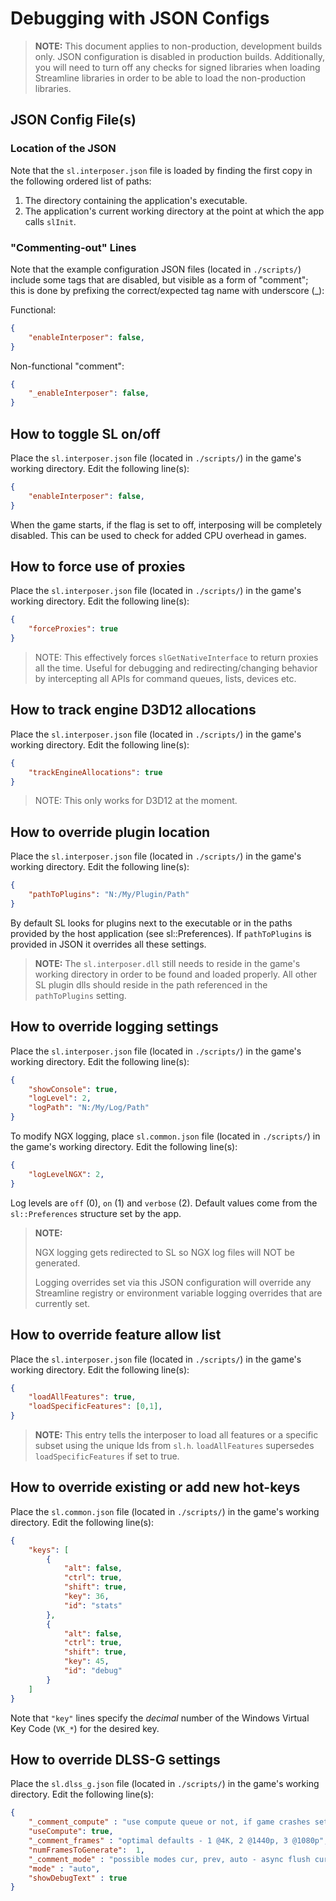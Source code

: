 # Debugging with JSON Configs
> **NOTE:**
> This document applies to non-production, development builds only.  JSON configuration is disabled in production builds.
> Additionally, you will need to turn off any checks for signed libraries when loading Streamline libraries in order to be able to load the non-production libraries.

## JSON Config File(s)

### Location of the JSON

Note that the `sl.interposer.json` file is loaded by finding the first copy in the following ordered list of paths:
1. The directory containing the application's executable.
2. The application's current working directory at the point at which the app calls `slInit`.

### "Commenting-out" Lines
Note that the example configuration JSON files (located in `./scripts/`) include some tags that are disabled, but visible as a form of "comment"; this is done by prefixing the correct/expected tag name with underscore (_):

Functional:
```json
{
	"enableInterposer": false,	
}
```

Non-functional "comment":
```json
{
	"_enableInterposer": false,	
}
```

## How to toggle SL on/off

Place the `sl.interposer.json` file (located in `./scripts/`) in the game's working directory. Edit the following line(s):

```json
{
	"enableInterposer": false,	
}
```

When the game starts, if the flag is set to off, interposing will be completely disabled. This can be used to check for added CPU overhead in games.

## How to force use of proxies

Place the `sl.interposer.json` file (located in `./scripts/`) in the game's working directory. Edit the following line(s):

```json
{
	"forceProxies": true
}
```

> NOTE:
> This effectively forces `slGetNativeInterface` to return proxies all the time. Useful for debugging and redirecting/changing behavior by intercepting all APIs for command queues, lists, devices etc.
## How to track engine D3D12 allocations

Place the `sl.interposer.json` file (located in `./scripts/`) in the game's working directory. Edit the following line(s):

```json
{
	"trackEngineAllocations": true
}
```
> NOTE:
> This only works for D3D12 at the moment.
## How to override plugin location

Place the `sl.interposer.json` file (located in `./scripts/`) in the game's working directory. Edit the following line(s):

```json
{
	"pathToPlugins": "N:/My/Plugin/Path"
}
```

By default SL looks for plugins next to the executable or in the paths provided by the host application (see sl::Preferences). If `pathToPlugins` is provided in JSON it overrides all these settings.
> **NOTE:**
> The `sl.interposer.dll` still needs to reside in the game's working directory in order to be found and loaded properly.  All other SL plugin dlls should reside in the path referenced in the `pathToPlugins` setting.

## How to override logging settings

Place the `sl.interposer.json` file (located in `./scripts/`) in the game's working directory. Edit the following line(s):

```json
{
	"showConsole": true,
	"logLevel": 2,
	"logPath": "N:/My/Log/Path"
}
```

To modify NGX logging, place `sl.common.json` file (located in `./scripts/`) in the game's working directory. Edit the following line(s):

```json
{
	"logLevelNGX": 2,
}
```

Log levels are `off` (0), `on` (1) and `verbose` (2). Default values come from the `sl::Preferences` structure set by the app.

> **NOTE:**
>
> NGX logging gets redirected to SL so NGX log files will NOT be generated.
>
> Logging overrides set via this JSON configuration will override any Streamline registry or environment variable logging overrides that are currently set.

## How to override feature allow list

Place the `sl.interposer.json` file (located in `./scripts/`) in the game's working directory. Edit the following line(s):

```json
{
	"loadAllFeatures": true,
	"loadSpecificFeatures": [0,1],
}
```

> **NOTE:**
> This entry tells the interposer to load all features or a specific subset using the unique Ids from `sl.h`. `loadAllFeatures` supersedes `loadSpecificFeatures` if set to true.

## How to override existing or add new hot-keys

Place the `sl.common.json` file (located in `./scripts/`) in the game's working directory. Edit the following line(s):

```json
{
	"keys": [
		{
			"alt": false,
			"ctrl": true,
			"shift": true,
			"key": 36,
			"id": "stats"
		},
		{
			"alt": false,
			"ctrl": true,
			"shift": true,
			"key": 45,
			"id": "debug"
		}
	]
}
```

Note that `"key"` lines specify the *decimal* number of the Windows Virtual Key Code (`VK_*`) for the desired key.

## How to override DLSS-G settings

Place the `sl.dlss_g.json` file (located in `./scripts/`) in the game's working directory. Edit the following line(s):

```json
{
	"_comment_compute" : "use compute queue or not, if game crashes set this back to false since some drivers might be buggy",
	"useCompute": true,
	"_comment_frames" : "optimal defaults - 1 @4K, 2 @1440p, 3 @1080p",
	"numFramesToGenerate":  1,
	"_comment_mode" : "possible modes cur, prev, auto - async flush current or previous frame or decide automatically",
	"mode" : "auto",
	"showDebugText" : true
}
```
